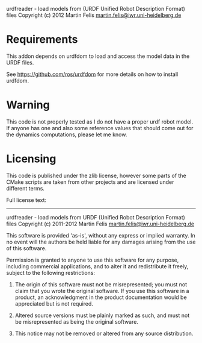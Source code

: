 urdfreader - load models from (URDF Unified Robot Description Format) files
Copyright (c) 2012 Martin Felis <martin.felis@iwr.uni-heidelberg.de>

Requirements
============

This addon depends on urdfdom to load and access the model data in the URDF
files.

See https://github.com/ros/urdfdom for more details on how to
install urdfdom.

Warning
=======

This code is not properly tested as I do not have a proper urdf robot
model. If anyone has one and also some reference values that should come
out for the dynamics computations, please let me know.

Licensing
=========

This code is published under the zlib license, however some parts of the
CMake scripts are taken from other projects and are licensed under
different terms.

Full license text:

-------
urdfreader - load models from URDF (Unified Robot Description Format) files
Copyright (c) 2011-2012 Martin Felis <martin.felis@iwr.uni-heidelberg.de>

This software is provided 'as-is', without any express or implied
warranty. In no event will the authors be held liable for any damages
arising from the use of this software.

Permission is granted to anyone to use this software for any purpose,
including commercial applications, and to alter it and redistribute it
freely, subject to the following restrictions:

   1. The origin of this software must not be misrepresented; you must not
   claim that you wrote the original software. If you use this software
   in a product, an acknowledgment in the product documentation would be
   appreciated but is not required.

   2. Altered source versions must be plainly marked as such, and must not be
   misrepresented as being the original software.

   3. This notice may not be removed or altered from any source
   distribution.
